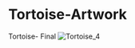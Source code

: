 # Tortoise-Artwork

Tortoise- Final
![Tortoise_4](https://github.com/user-attachments/assets/8df7b368-0a22-4d0d-a1a5-5f73e6dd7cdb)
